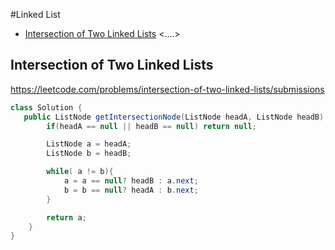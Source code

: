 #Linked List

+ [Intersection of Two Linked Lists](#intersection-of-two-linked-lists/submissions)
<....>
## Intersection of Two Linked Lists
https://leetcode.com/problems/intersection-of-two-linked-lists/submissions
```java
class Solution {
   public ListNode getIntersectionNode(ListNode headA, ListNode headB) {
        if(headA == null || headB == null) return null;

        ListNode a = headA;
        ListNode b = headB;

        while( a != b){
            a = a == null? headB : a.next;
            b = b == null? headA : b.next;
        }

        return a;
    }
}
```